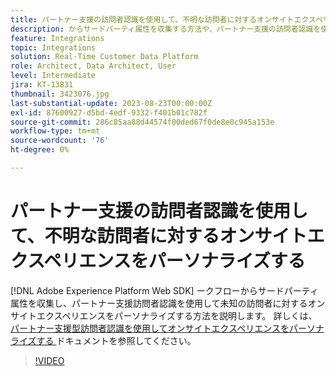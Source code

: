 ```yaml
---
title: パートナー支援の訪問者認識を使用して、不明な訪問者に対するオンサイトエクスペリエンスをパーソナライズする
description: からサードパーティ属性を収集する方法や、パートナー支援の訪問者認識を使用して  [!DNL Adobe Experience Platform Web SDK]  不明な訪問者に対するオンサイトエクスペリエンスをパーソナライズする方法について説明します。
feature: Integrations
topic: Integrations
solution: Real-Time Customer Data Platform
role: Architect, Data Architect, User
level: Intermediate
jira: KT-13831
thumbnail: 3423076.jpg
last-substantial-update: 2023-08-23T00:00:00Z
exl-id: 87600927-d5bd-4edf-9332-f401b01c782f
source-git-commit: 286c85aa88d44574f00ded67f0de8e0c945a153e
workflow-type: tm+mt
source-wordcount: '76'
ht-degree: 0%

---
```


# パートナー支援の訪問者認識を使用して、不明な訪問者に対するオンサイトエクスペリエンスをパーソナライズする

[!DNL Adobe Experience Platform Web SDK] ークフローからサードパーティ属性を収集し、パートナー支援訪問者認識を使用して未知の訪問者に対するオンサイトエクスペリエンスをパーソナライズする方法を説明します。 詳しくは、[ パートナー支援型訪問者認識を使用してオンサイトエクスペリエンスをパーソナライズする ](https://experienceleague.adobe.com/docs/experience-platform/rtcdp/use-cases/partner-data/onsite-personalization.html?lang=ja) ドキュメントを参照してください。

>[!VIDEO](https://video.tv.adobe.com/v/3449253/?learn=on&enablevpops&captions=jpn)
